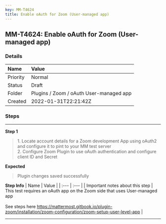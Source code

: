 ```yaml
---
key: MM-T4624
title: Enable oAuth for Zoom (User-managed app)
---
```


## MM-T4624: Enable oAuth for Zoom (User-managed app)

### Details

| Name     | Value                                   |
| :------- | :-------------------------------------- |
| Priority | Normal                                  |
| Status   | Draft                                   |
| Folder   | Plugins / Zoom / oAuth User-managed app |
| Created  | 2022-01-31T22:21:42Z                    |

### Steps

<hr/>

**Step 1**

> <article>1. Locate account details for a Zoom development App using oAuth2 and configure it to pint to your MM test server<br />2. Configure Zoom Plugin to use oAuth authentication and configure client ID and Secret</article>

**Expected**

> <article>Plugin changes saved successfully</article>

**Step Info**
| Name | Value |
| :--- | :--- |
| Important notes about this step | This test requires an oAuth app on the Zoom side that uses User-managed app<br /><br />See steps here https://mattermost.gitbook.io/plugin-zoom/installation/zoom-configuration/zoom-setup-user-level-app |

<hr/>
